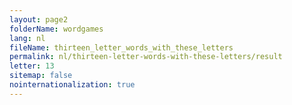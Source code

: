 ```yaml
---
layout: page2
folderName: wordgames
lang: nl
fileName: thirteen_letter_words_with_these_letters
permalink: nl/thirteen-letter-words-with-these-letters/result
letter: 13
sitemap: false
nointernationalization: true   
---
```

